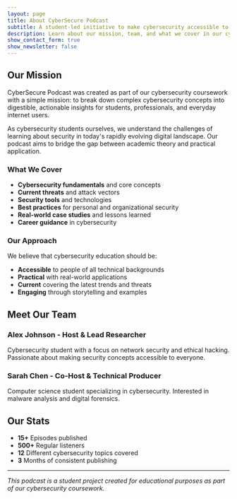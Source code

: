 ```yaml
---
layout: page
title: About CyberSecure Podcast
subtitle: A student-led initiative to make cybersecurity accessible to everyone
description: Learn about our mission, team, and what we cover in our cybersecurity podcast.
show_contact_form: true
show_newsletter: false
---
```


## Our Mission

CyberSecure Podcast was created as part of our cybersecurity coursework with a simple mission: to break down complex cybersecurity concepts into digestible, actionable insights for students, professionals, and everyday internet users.

As cybersecurity students ourselves, we understand the challenges of learning about security in today's rapidly evolving digital landscape. Our podcast aims to bridge the gap between academic theory and practical application.

### What We Cover

- **Cybersecurity fundamentals** and core concepts
- **Current threats** and attack vectors
- **Security tools** and technologies
- **Best practices** for personal and organizational security
- **Real-world case studies** and lessons learned
- **Career guidance** in cybersecurity

### Our Approach

We believe that cybersecurity education should be:
- **Accessible** to people of all technical backgrounds
- **Practical** with real-world applications
- **Current** covering the latest trends and threats
- **Engaging** through storytelling and examples

## Meet Our Team

### Alex Johnson - Host & Lead Researcher
Cybersecurity student with a focus on network security and ethical hacking. Passionate about making security concepts accessible to everyone.

### Sarah Chen - Co-Host & Technical Producer  
Computer science student specializing in cybersecurity. Interested in malware analysis and digital forensics.

## Our Stats

- **15+** Episodes published
- **500+** Regular listeners
- **12** Different cybersecurity topics covered
- **3** Months of consistent publishing

---

*This podcast is a student project created for educational purposes as part of our cybersecurity coursework.*
